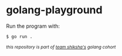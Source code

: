 # golang-playground

Run the program with:

```bash
$ go run .
```

<small><i>this repository is part of <a href="https://x.com/TeamShiksha">team shiksha's</a> golang cohort</i></small>

